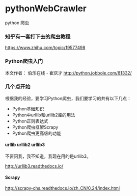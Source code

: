 # pythonWebCrawler
python 爬虫

### 知乎有一套打下去的爬虫教程

https://www.zhihu.com/topic/19577498


### Python爬虫入门

本文作者： 伯乐在线 - 崔庆才 
http://python.jobbole.com/81332/

### 几个点开始

根据我的经验，要学习Python爬虫，我们要学习的共有以下几点：

- Python基础知识
- Python中urllib和urllib2库的用法
- Python正则表达式
- Python爬虫框架Scrapy
- Python爬虫更高级的功能

#### urllib urllib2 urllib3

不要问我，我不知道，我现在用的是urllib3。

http://urllib3.readthedocs.io/


#### Scrapy

http://scrapy-chs.readthedocs.io/zh_CN/0.24/index.html








